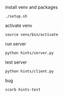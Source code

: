 install venv and packages
```
./setup.sh
```

activate venv
```
source venv/bin/activate
```

run server 
```
python hints/server.py
```


test server 
```
python hints/client.py
```


bug 
```
scarb hints-test
```

